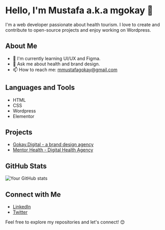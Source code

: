 # Hello, I'm Mustafa a.k.a mgokay 👋

I'm a web developer passionate about health tourism. I love to create and contribute to open-source projects and enjoy working on Wordpress. 

## About Me

- 🌱 I'm currently learning UI/UX and Figma.
- 💬 Ask me about health and brand design.
- 📫 How to reach me: mmustafagokay@gmail.com

## Languages and Tools

- HTML
- CSS
- Wordpress
- Elementor

## Projects

- [Gokay.Digital - a brand design agency](https://gokay.digital)
- [Mentor Health - Digital Health Agency](https://mentorhealth.co)

## GitHub Stats

![Your GitHub stats](https://github-readme-stats.vercel.app/api?username=mgokay&show_icons=true)

## Connect with Me

- [LinkedIn](https://www.linkedin.com/in/mgokay/)
- [Twitter](https://twitter.com/mstfgky)

Feel free to explore my repositories and let's connect! 😊
